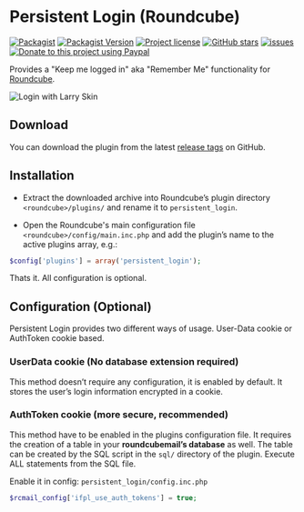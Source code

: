 # Persistent Login (Roundcube)

[![Packagist](https://img.shields.io/packagist/dt/texxasrulez/persistent_login?style=plastic)](https://packagist.org/packages/texxasrulez/persistent_login)
[![Packagist Version](https://img.shields.io/packagist/v/texxasrulez/persistent_login?style=plastic&logo=packagist&logoColor=white)](https://packagist.org/packages/texxasrulez/persistent_login)
[![Project license](https://img.shields.io/github/license/texxasrulez/persistent_login?style=plastic)](https://github.com/texxasrulez/persistent_login/LICENSE)
[![GitHub stars](https://img.shields.io/github/stars/texxasrulez/persistent_login?style=plastic&logo=github)](https://github.com/texxasrulez/persistent_login/stargazers)
[![issues](https://img.shields.io/github/issues/texxasrulez/persistent_login?style=plastic)](https://github.com/texxasrulez/persistent_login/issues)
[![Donate to this project using Paypal](https://img.shields.io/badge/paypal-money_please-blue.svg?style=plastic&logo=paypal)](https://www.paypal.me/texxasrulez)

Provides a "Keep me logged in" aka "Remember Me" functionality for [Roundcube][roundcube].

![Login with Larry Skin](docs/login_elastic.png)

## Download
You can download the plugin from the latest [release tags][github-release] on GitHub.

## Installation
- Extract the downloaded archive into Roundcube’s plugin directory
  `<roundcube>/plugins/` and rename it to `persistent_login`.

- Open the Roundcube's main configuration file `<roundcube>/config/main.inc.php`
  and add the plugin’s name to the active plugins array, e.g.:

```php
$config['plugins'] = array('persistent_login');
```

Thats it. All configuration is optional.

## Configuration (Optional)
Persistent Login provides two different ways of usage.
User-Data cookie or AuthToken cookie based.

### UserData cookie (No database extension required)
This method doesn’t require any configuration, it is enabled by default.
It stores the user’s login information encrypted in a cookie.

### AuthToken cookie (more secure, recommended)
This method have to be enabled in the plugins configuration file.
It requires the creation of a table in your __roundcubemail’s database__ as well.
The table can be created by the SQL script in the `sql/` directory of the plugin.
Execute ALL statements from the SQL file.

Enable it in config: `persistent_login/config.inc.php`
```php
$rcmail_config['ifpl_use_auth_tokens'] = true;
```

[roundcube]: http://roundcube.net/
[github-release]: https://github.com/mfreiholz/persistent_login/releases
